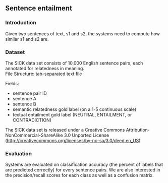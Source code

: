 ## Sentence entailment

### Introduction
Given two sentences of text, s1 and s2, the systems need to compute how similar s1 and s2 are.

### Dataset
The SICK data set consists of 10,000 English sentence pairs, each annotated for relatedness in meaning.  
File Structure: tab-separated text file

Fields:
 - sentence pair ID
 - sentence A
 - sentence B
 - semantic relatedness gold label (on a 1-5 continuous scale)
 - textual entailment gold label (NEUTRAL, ENTAILMENT, or CONTRADICTION)

The SICK data set is released under a Creative Commons Attribution-NonCommercial-ShareAlike 3.0 
Unported License (http://creativecommons.org/licenses/by-nc-sa/3.0/deed.en_US)

### Evaluation

Systems are evaluated on classification accuracy (the percent of labels that are
predicted correctly) for every sentence pairs. We are also interested in the precision/recall scores
for each class as well as a confusion matrix.
